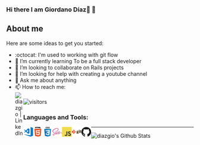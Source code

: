 ### Hi there I am Giordano Díaz👋 👋

## About me

Here are some ideas to get you started:
- :octocat: I'm used to working with git flow
- 🌱 I’m currently learning To be a full stack developer
- 👯 I’m looking to collaborate on Rails projects
- 🤔 I’m looking for help with creating a youtube channel
- 💬 Ask me about anything
- 📫 How to reach me:<br> 
[<img align="left" alt="diazgio | LinkedIn" width="22px" src="https://cdn.jsdelivr.net/npm/simple-icons@v3/icons/linkedin.svg" />][linkedin]<br>
![visitors](https://visitor-badge.laobi.icu/badge?page_id=diazgio.visitor-badge)




### Languages and Tools:
<img align="left" alt="Visual Studio Code" width="26px" src="https://raw.githubusercontent.com/github/explore/80688e429a7d4ef2fca1e82350fe8e3517d3494d/topics/visual-studio-code/visual-studio-code.png" />
<img align="left" alt="HTML5" width="26px" src="https://raw.githubusercontent.com/github/explore/80688e429a7d4ef2fca1e82350fe8e3517d3494d/topics/html/html.png" />
<img align="left" alt="CSS3" width="26px" src="https://raw.githubusercontent.com/github/explore/80688e429a7d4ef2fca1e82350fe8e3517d3494d/topics/css/css.png" />
<img align="left" alt="Sass" width="26px" src="https://raw.githubusercontent.com/github/explore/80688e429a7d4ef2fca1e82350fe8e3517d3494d/topics/sass/sass.png" />
<img align="left" alt="JavaScript" width="26px" src="https://raw.githubusercontent.com/github/explore/80688e429a7d4ef2fca1e82350fe8e3517d3494d/topics/javascript/javascript.png" />
<img align="left" alt="Git" width="26px" src="https://raw.githubusercontent.com/github/explore/80688e429a7d4ef2fca1e82350fe8e3517d3494d/topics/git/git.png" />
<img align="left" alt="GitHub" width="26px" src="https://raw.githubusercontent.com/github/explore/78df643247d429f6cc873026c0622819ad797942/topics/github/github.png" />

---

<img align="left" alt="diazgio's Github Stats" src="https://github-readme-stats.vercel.app/api?username=diazgio&show_icons=true&hide_border=true" />


[linkedin]: https://www.linkedin.com/in/sanad-abujubara/
[website]: https://github.com/sanadwj
